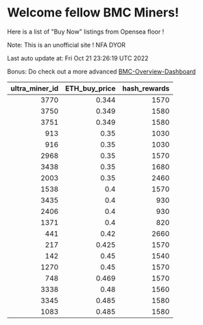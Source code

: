 # Welcome fellow BMC Miners!
Here is a list of "Buy Now" listings from Opensea floor !

Note: This is an unofficial site ! NFA DYOR

Last auto update at: Fri Oct 21 23:26:19 UTC 2022

Bonus: Do check out a more advanced [BMC-Overview-Dashboard](https://dune.com/defifunk/BMC-Overview-Dashboard)


|   ultra_miner_id |   ETH_buy_price |   hash_rewards |
|-----------------:|----------------:|---------------:|
|             3770 |           0.344 |           1570 |
|             3750 |           0.349 |           1580 |
|             3751 |           0.349 |           1580 |
|              913 |           0.35  |           1030 |
|              916 |           0.35  |           1030 |
|             2968 |           0.35  |           1570 |
|             3438 |           0.35  |           1680 |
|             2003 |           0.35  |           2460 |
|             1538 |           0.4   |           1570 |
|             3435 |           0.4   |            930 |
|             2406 |           0.4   |            930 |
|             1371 |           0.4   |            820 |
|              441 |           0.42  |           2660 |
|              217 |           0.425 |           1570 |
|              142 |           0.45  |           1540 |
|             1270 |           0.45  |           1570 |
|              748 |           0.469 |           1570 |
|             3338 |           0.48  |           1560 |
|             3345 |           0.485 |           1580 |
|             1083 |           0.485 |           1580 |